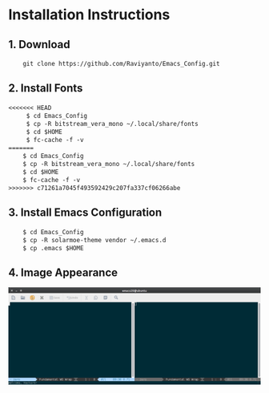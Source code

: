 
# Installation Instructions

## 1. Download
```
	git clone https://github.com/Raviyanto/Emacs_Config.git
```
## 2. Install Fonts
```
<<<<<<< HEAD
     $ cd Emacs_Config
	 $ cp -R bitstream_vera_mono ~/.local/share/fonts
	 $ cd $HOME
	 $ fc-cache -f -v
=======
	$ cd Emacs_Config
	$ cp -R bitstream_vera_mono ~/.local/share/fonts
	$ cd $HOME
	$ fc-cache -f -v
>>>>>>> c71261a7045f493592429c207fa337cf06266abe
```
## 3. Install Emacs Configuration
```
	$ cd Emacs_Config
	$ cp -R solarmoe-theme vendor ~/.emacs.d
	$ cp .emacs $HOME
```
## 4. Image Appearance 
![Image Startup](https://github.com/Raviyanto/Emacs_Config/blob/master/screenshot_emacs.png  "Startup Emacs")
